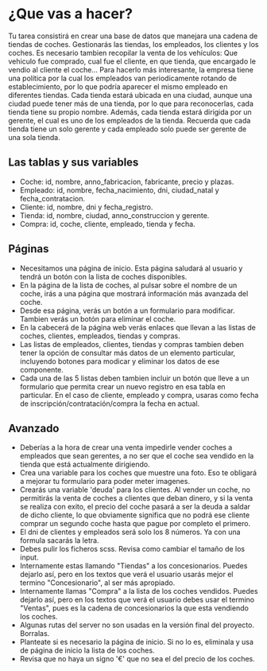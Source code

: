 # ¿Que vas a hacer?

Tu tarea consistirá en crear una base de datos que manejara una cadena de tiendas de coches.
Gestionarás las tiendas, los empleados, los clientes y los coches.
Es necesario tambien recopilar la venta de los vehículos: Que vehiculo fue comprado, cual fue el cliente, en que tienda, que encargado le vendio al cliente el coche...
Para hacerlo más interesante, la empresa tiene una política por la cual los empleados van periodicamente rotando de establecimiento, por lo que podría aparecer el mismo empleado en diferentes tiendas.
Cada tienda estará ubicada en una ciudad, aunque una ciudad puede tener más de una tienda, por lo que para reconocerlas, cada tienda tiene su propio nombre. Además, cada tienda estará dirigida por un gerente, el cual es uno de los empleados de la tienda. Recuerda que cada tienda tiene un solo gerente y cada empleado solo puede ser gerente de una sola tienda.

## Las tablas y sus variables

- Coche: id, nombre, anno_fabricacion, fabricante, precio y plazas.
- Empleado: id, nombre, fecha_nacimiento, dni, ciudad_natal y fecha_contratacion.
- Cliente: id, nombre, dni y fecha_registro.
- Tienda: id, nombre, ciudad, anno_construccion y gerente.
- Compra: id, coche, cliente, empleado, tienda y fecha.

## Páginas

- Necesitamos una página de inicio. Esta página saludará al usuario y tendrá un botón con la lista de coches disponibles.
- En la página de la lista de coches, al pulsar sobre el nombre de un coche, irás a una página que mostrará información más avanzada del coche.
- Desde esa página, verás un botón a un formulario para modificar. Tambien verás un botón para eliminar el coche.
- En la cabecerá de la página web verás enlaces que llevan a las listas de coches, clientes, empleados, tiendas y compras.
- Las listas de empleados, clientes, tiendas y compras tambien deben tener la opción de consultar más datos de un elemento particular, incluyendo botones para modicar y eliminar los datos de ese componente.
- Cada una de las 5 listas deben tambien incluir un botón que lleve a un formulario que permita crear un nuevo registro en esa tabla en particular. En el caso de cliente, empleado y compra, usaras como fecha de inscripción/contratación/compra la fecha en actual.

## Avanzado

- Deberías a la hora de crear una venta impedirle vender coches a empleados que sean gerentes, a no ser que el coche sea vendido en la tienda que está actualmente dirigiendo.
- Crea una variable para los coches que muestre una foto. Eso te obligará a mejorar tu formulario para poder meter imagenes.
- Crearás una variable 'deuda' para los clientes. Al vender un coche, no permitirás la venta de coches a clientes que deban dinero, y si la venta se realiza con exito, el precio del coche pasará a ser la deuda a saldar de dicho cliente, lo que obviamente significa que no podrá ese cliente comprar un segundo coche hasta que pague por completo el primero.
- El dni de clientes y empleados será solo los 8 números. Ya con una formula sacarás la letra.
- Debes pulir los ficheros scss. Revisa como cambiar el tamaño de los input.
- Internamente estas llamando "Tiendas" a los concesionarios. Puedes dejarlo así, pero en los textos que verá el usuario usarás mejor el termino "Concesionario", al ser más apropiado.
- Internamente llamas "Compra" a la lista de los coches vendidos. Puedes dejarlo así, pero en los textos que verá el usuario debes usar el termino "Ventas", pues es la cadena de concesionarios la que esta vendiendo los coches.
- Algunas rutas del server no son usadas en la versión final del proyecto. Borralas.
- Planteate si es necesario la página de inicio. Si no lo es, eliminala y usa de página de inicio la lista de los coches.
- Revisa que no haya un signo '€' que no sea el del precio de los coches.
